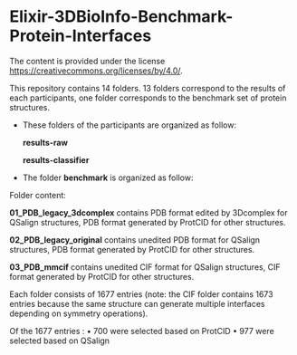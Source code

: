 # Elixir-3DBioInfo-Benchmark-Protein-Interfaces

The content is provided under the license https://creativecommons.org/licenses/by/4.0/.



This repository contains 14 folders. 13 folders correspond to the results of each participants, one folder corresponds to the benchmark set of protein structures. 

- These folders of the participants are organized as follow:

  **results-raw**

  **results-classifier**

- The folder **benchmark** is organized as follow:

Folder content:

  **01_PDB_legacy_3dcomplex** contains PDB format edited by 3Dcomplex for QSalign structures, PDB format generated by ProtCID for other structures.
  
  **02_PDB_legacy_original** contains unedited PDB format for QSalign structures, PDB format generated by ProtCID for other structures.
  
  **03_PDB_mmcif** contains unedited CIF format for QSalign structures, CIF format generated by ProtCID for other structures.

Each folder consists of 1677 entries (note: the CIF folder contains 1673 entries because the same structure can generate multiple interfaces depending on symmetry operations).

Of the 1677 entries :
    • 700 were selected based on ProtCID
    • 977 were selected based on QSalign
